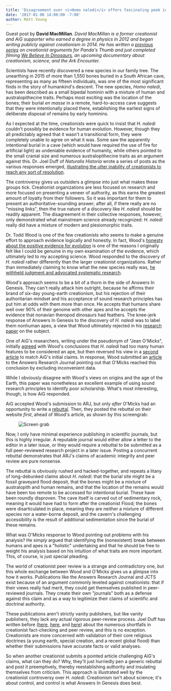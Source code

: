 ```yaml
---
title: 'Disagreement over <i>Homo naledi</i> offers fascinating peek into creationist peer review'
date: '2017-01-06 14:00:00 -7:00'
author: Matt Young
---
```

Guest post by **David MacMillan**. *David MacMillan is a former creationist and AiG supporter who earned a degree in physics in 2012 and began writing publicly against creationism in 2014. He has written a [previous series](https://pandasthumb.org/archives/2014/05/understanding-c.html) on creationist arguments for Panda's Thumb and just completed filming [We Believe In Dinosaurs](https://www.indiegogo.com/projects/we-believe-in-dinosaurs-science), an upcoming documentary about creationism, science, and the Ark Encounter.*

Scientists have recently discovered a new species in our family tree. The unearthing in 2015 of more than 1,550 bones buried in a South African cave, representing as many as fifteen individuals, was one of the most significant finds in the story of humankind's descent. The new species, *Homo naledi*, has been described as a small bipedal hominin with a mixture of human and australopithecine traits. Perhaps most exciting was the location of the bones; their  burial *en masse* in a remote, hard-to-access cave suggests that they were intentionally placed there, establishing the earliest signs of deliberate disposal of remains by early hominins.

As I expected at the time, creationists were quick to insist that *H. naledi* couldn't possibly be evidence for human evolution. However, though they all predictably agreed that it wasn't a transitional form, they were completely unable to agree on what it was. Some saw the apparently intentional burial in a cave (which would have required the use of fire for artificial light) as undeniable evidence of humanity, while others pointed to the small cranial size and numerous australopithecine traits as an argument against this. Dr. Joel Duff of *Naturalis Historia* wrote a series of posts as the various responses emerged, [illustrating the utter inability of creationists to reach any sort of resolution](https://thenaturalhistorian.com/2015/11/20/bones-of-contention-iv-a-yec-homo-naledi-fossil-status-scorecard/).

The controversy gives us outsiders a glimpse into just what makes these groups tick. Creationist organizations are less focused on research and more focused on presenting a veneer of authority, as this earns the greatest amount of loyalty from their followers. So it was important for them to present an authoritative-sounding answer; after all, if there really are no "missing links", then the true nature of a discovery like *H. naledi* should be readily apparent. The disagreement in their collective responses, however, only demonstrated what mainstream science already recognized: *H. naledi* really did have a mixture of modern and plesiomorphic traits.

<!--more--> 

Dr. Todd Wood is one of the few creationists who seems to make a genuine effort to approach evidence logically and honestly. In fact, Wood's [honesty about the positive evidence for evolution](http://toddcwood.blogspot.com/2009/09/truth-about-evolution.html) is one of the reasons I originally felt like I could be genuine in my own examination of the evidence, which ultimately led to my accepting science. Wood responded to the discovery of *H. naledi* rather differently than the larger creationist organizations. Rather than immediately claiming to know what the new species really was, [he withheld judgment and advocated systematic research](https://thenaturalhistorian.com/2015/09/15/bones-of-contention-young-earth-creationists-respond-to-homo-naledi-fossils/).

Wood's approach seems to be a bit of a thorn in the side of Answers In Genesis. They can't really attack him outright, because he affirms their brand of six-day young-earth creationism, but his rejection of their authoritarian mindset and his acceptance of sound research principles has put him at odds with them more than once. He accepts that humans share well over 90% of their genome with other apes and he accepts the evidence that nonavian theropod dinosaurs had feathers. The knee-jerk response of Answers In Genesis to the discovery of *H. naledi* was to label them nonhuman apes, a view that Wood ultimately rejected in his [research paper](http://www.coresci.org/jcts/index.php/jctsb/article/view/44) on the subject.

One of AiG's researchers, writing under the pseudonym of "Jean O'Micks", initially [agreed](http://www.coresci.org/jcts/index.php/jctsb/article/view/43) with Wood's conclusions that *H. naledi* had too many human features to be considered an ape, but then reversed his view in a [second article](https://answersingenesis.org/human-evolution/homo-naledi-not-part-of-human-holobaramin/) to match AiG's initial claims. In response, Wood submitted an [article](https://answersingenesis.org/creation-science/baraminology/taxon-sample-size-in-hominin-baraminology-response-to-omicks/) to the Answers Research Journal pointing out that O'Micks reached this conclusion by excluding inconvenient data.

While I obviously disagree with Wood's views on origins and the age of the Earth, this paper was nonetheless an excellent example of using sound research principles to identify poor scholarship. What's most interesting, though, is how AiG responded.

AiG accepted Wood's submission to ARJ, but only *after* O'Micks had an opportunity to write a [rebuttal](https://answersingenesis.org/creation-science/baraminology/reply-taxon-sample-size-in-hominin-baraminology-response-to-omicks/). Then, they posted the rebuttal on their website *first*, ahead of Wood's article, as shown by this screengrab:

<figure>
<img src="{{ site.baseurl }}/uploads/2017/MacMillan_Creationist_Peer_Review_600.jpg" alt="Screen grab"/>
</figure>


Now, I only have minimal experience publishing in scientific journals, but this is highly irregular. A reputable journal would either allow a letter to the editor in a later issue, or they would require a rebuttal to be submitted as a full peer-reviewed research project in a later issue. Posting a concurrent rebuttal demonstrates that ARJ's claims of academic integrity and peer review are pure nonsense.

The rebuttal is obviously rushed and hacked-together, and repeats a litany of long-debunked claims about *H. naledi*: that the burial site might be a fossil graveyard flood deposit, that the bones might be a mixture of australopith and human remains, and that the location of the remains would have been too remote to be accessed for intentional burial. These have been roundly disproven. The cave itself is carved out of sedimentary rock, meaning it would have had to form after the creationist Flood; the bones were disarticulated in place, meaning they are neither a mixture of different species nor a water-borne deposit, and the cavern's challenging accessibility is the result of additional sedimentation since the burial of these remains.

What was O'Micks response to Wood pointing out problems with his analysis? He simply argued that identifying the (nonexistent) break between humans and apes is a "holistic" undertaking and that he should be free to weight his analysis based on his intuition of what traits are more important. This, of course, is just special pleading.

The world of creationist peer review is a strange and contradictory one, but this whole exchange between Wood and O'Micks gives us a glimpse into how it works. Publications like the Answers Research Journal and JCTS exist because of an argument commonly leveled against creationists: that if their views really had merit, they could get themselves published in peer-reviewed journals. They create their own "journals" both as a defense against this claim and as a way to legitimize their claims of scientific and doctrinal authority.

These publications aren't strictly vanity publishers, but like vanity publishers, they lack any actual rigorous peer-review process. Joel Duff has written before ([here](https://thenaturalhistorian.com/2015/08/31/when-peer-review-lets-you-down-a-yec-quote-problem/), [here](https://thenaturalhistorian.com/2016/02/18/when-peer-review-lets-you-down-again-another-yec-fact-checking-problem/), and [here](https://thenaturalhistorian.com/2017/01/04/mixed-messages-confusion-over-the-origin-of-sea-otters-at-answers-in-genesis/)) about the numerous shortfalls in creationist fact-checking and peer review, and this is no exception. Creationists are more concerned with validation of their core religious doctrines (a young earth, special creation, and a recent global flood) than whether their submissions have accurate facts or valid analyses.

So when another creationist submits a pointed article challenging AiG's claims, what can they do? Why, they'll just hurriedly pen a generic rebuttal and post it preemptively, thereby reestablishing authority and insulating themselves from criticism. This approach is illustrated well by the creationist controversy over *H. naledi*. Creationism isn't about science; it's about control, and control is what Answers In Genesis does best.
